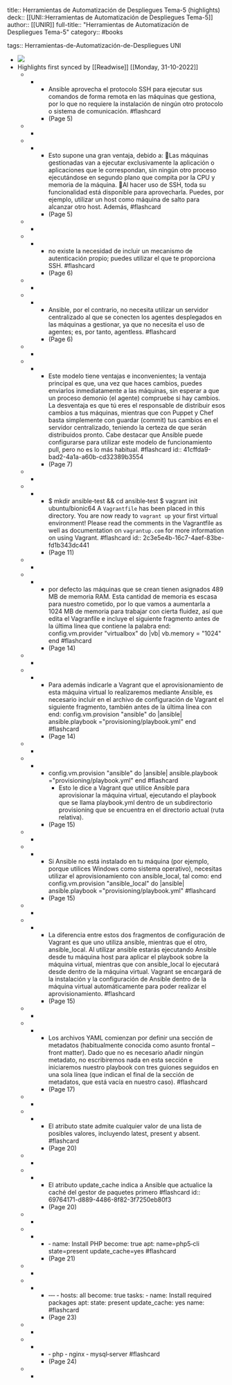 title:: Herramientas de Automatización de Despliegues Tema-5 (highlights)
deck:: [[UNI::Herramientas de Automatización de Despliegues Tema-5]]
author:: [[UNIR]]
full-title:: "Herramientas de Automatización de Despliegues Tema-5"
category:: #books

tags:: Herramientas-de-Automatización-de-Despliegues UNI

- ![](https://readwise-assets.s3.amazonaws.com/media/uploaded_book_covers/profile_22942/e24dfa32-8bce-4c9c-b79d-96b8e71ec1b9.jpg)
- Highlights first synced by [[Readwise]] [[Monday, 31-10-2022]]
	- -
		- Ansible aprovecha el protocolo SSH para ejecutar sus comandos de forma remota en las máquinas que gestiona, por lo que no requiere la instalación de ningún otro protocolo o sistema de comunicación. #flashcard
		- (Page 5)
	- -
	- -
		- Esto supone una gran ventaja, debido a: Las máquinas gestionadas van a ejecutar exclusivamente la aplicación o aplicaciones que le correspondan, sin ningún otro proceso ejecutándose en segundo plano que compita por la CPU y memoria de la máquina. Al hacer uso de SSH, toda su funcionalidad está disponible para aprovecharla. Puedes, por ejemplo, utilizar un host como máquina de salto para alcanzar otro host. Además, #flashcard
		- (Page 5)
	- -
	- -
		- no  existe  la  necesidad  de  incluir  un  mecanismo  de  autenticación  propio;  puedes utilizar el que te proporciona SSH. #flashcard
		- (Page 6)
	- -
	- -
		- Ansible, por el contrario, no necesita utilizar un servidor centralizado al que  se  conecten  los  agentes  desplegados  en  las  máquinas  a  gestionar,  ya  que  no necesita el uso de agentes; es, por tanto, agentless. #flashcard
		- (Page 6)
	- -
	- -
		- Este modelo tiene ventajas e inconvenientes; la ventaja principal es que, una vez que haces cambios, puedes enviarlos inmediatamente a las máquinas, sin esperar a que un proceso demonio (el agente) compruebe si hay cambios. La desventaja es que tú eres  el  responsable  de  distribuir  esos  cambios  a  tus  máquinas,  mientras  que  con Puppet y Chef basta simplemente con guardar (commit) tus cambios en el servidor centralizado, teniendo la certeza de que serán distribuidos pronto. Cabe destacar que Ansible puede configurarse para utilizar este modelo de funcionamiento pull, pero no es lo más habitual. #flashcard
		  id:: 41cffda9-bad2-4a1a-a60b-cd32389b3554
		- (Page 7)
	- -
	- -
		- $ mkdir ansible‐test && cd ansible‐test $ vagrant init ubuntu/bionic64 A `Vagrantfile` has been placed in this directory. You are now ready to `vagrant up` your first virtual environment! Please read the comments in the Vagrantfile as well as documentation on `vagrantup.com` for more information on using Vagrant. #flashcard
		  id:: 2c3e5e4b-16c7-4aef-83be-fd1b343dc441
		- (Page 11)
	- -
	- -
		- por  defecto  las máquinas que se crean tienen asignados 489 MB de memoria RAM. Esta cantidad de memoria es escasa para nuestro cometido, por lo que vamos a aumentarla a 1024 MB de memoria para trabajar con cierta fluidez, así que edita el Vagranfile e incluye el siguiente fragmento antes de la última línea que contiene la palabra  end: config.vm.provider "virtualbox" do |vb| vb.memory = "1024" end #flashcard
		- (Page 14)
	- -
	- -
		- Para además indicarle a Vagrant que el aprovisionamiento de esta máquina virtual lo realizaremos mediante Ansible, es necesario incluir en el archivo de configuración de Vagrant el siguiente fragmento, también antes de la última línea con end: config.vm.provision "ansible" do |ansible| ansible.playbook ="provisioning/playbook.yml" end #flashcard
		- (Page 14)
	- -
	- -
		- config.vm.provision "ansible" do |ansible|
		  ansible.playbook ="provisioning/playbook.yml"
		  end #flashcard
			- Esto  le  dice  a  Vagrant  que  utilice  Ansible  para  aprovisionar  la  máquina  virtual, ejecutando  el  playbook  que  se  llama  playbook.yml  dentro  de  un  subdirectorio provisioning que se encuentra en el directorio actual (ruta relativa).
		- (Page 15)
	- -
	- -
		- Si Ansible no está instalado en tu máquina (por ejemplo, porque utilices Windows como sistema operativo), necesitas utilizar el aprovisionamiento con ansible_local, tal como: end config.vm.provision "ansible_local" do |ansible| ansible.playbook ="provisioning/playbook.yml" #flashcard
		- (Page 15)
	- -
	- -
		- La  diferencia  entre  estos  dos  fragmentos  de  configuración  de  Vagrant  es  que  uno utiliza  ansible,  mientras  que  el  otro,  ansible_local.  Al  utilizar  ansible  estarás ejecutando Ansible desde tu máquina host para aplicar el playbook sobre la máquina virtual,  mientras  que  con  ansible_local  lo  ejecutará  desde  dentro  de  la  máquina virtual. Vagrant se encargará de la instalación y la configuración de Ansible dentro de la máquina virtual automáticamente para poder realizar el aprovisionamiento. #flashcard
		- (Page 15)
	- -
	- -
		- Los archivos YAML comienzan por definir una sección de metadatos (habitualmente conocida  como  asunto  frontal  –  front  matter).  Dado  que  no  es  necesario  añadir ningún  metadato,  no  escribiremos  nada  en  esta  sección  e  iniciaremos  nuestro playbook con tres guiones seguidos en una sola línea (que indican el final de la sección de metadatos, que está vacía en nuestro caso). #flashcard
		- (Page 17)
	- -
	- -
		- El atributo state admite cualquier valor de una lista de posibles valores, incluyendo latest, present y absent. #flashcard
		- (Page 20)
	- -
	- -
		- El  atributo  update_cache  indica  a  Ansible  que  actualice  la  caché  del  gestor  de paquetes  primero #flashcard
		  id:: 69764171-d889-4486-8f82-3f7250eb80f3
		- (Page 20)
	- -
	- -
		- ‐  name: Install PHP become: true apt: name=php5‐cli state=present update_cache=yes #flashcard
		- (Page 21)
	- -
	- -
		- ‐‐‐ ‐ hosts: all become: true tasks: ‐ name: Install required packages apt: state: present update_cache: yes name: #flashcard
		- (Page 23)
	- -
	- -
		- ‐ php ‐ nginx ‐ mysql‐server #flashcard
		- (Page 24)
	- -